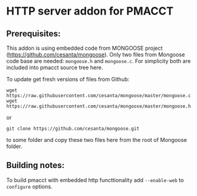 HTTP server addon for PMACCT
=============================

Prerequisites:
--------------

This addon is using embedded code from MONGOOSE project (https://github.com/cesanta/mongoose).
Only two files from Mongoose code base are needed: `mongoose.h` and `mongoose.c`.
For simplicity both are included into pmacct source tree here.

To update get fresh versions of files from Github:
```
wget https://raw.githubusercontent.com/cesanta/mongoose/master/mongoose.c
wget https://raw.githubusercontent.com/cesanta/mongoose/master/mongoose.h
```
or
```
git clone https://github.com/cesanta/mongoose.git
```
to some folder and copy these two files here from the root of Mongoose folder.

Building notes:
---------------

To build pmacct with embedded http functtionality add `--enable-web` to `configure` options.
